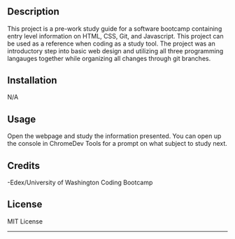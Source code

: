 # <Your-Project-Title>

## Description

This project is a pre-work study guide for a software bootcamp containing entry level information on HTML, CSS, Git, and Javascript.  This project can be used as a reference when coding as a study tool.  The project was an introductory step into basic web design and utilizing all three programming langauges together while organizing all changes through git branches.


## Installation

N/A

## Usage

Open the webpage and study the information presented.  You can open up the console in ChromeDev Tools for a prompt on what subject to study next.

## Credits

-Edex/University of Washington Coding Bootcamp

## License

MIT License

---